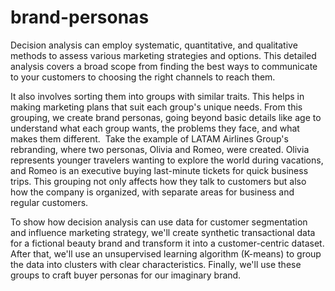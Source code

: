 # brand-personas

Decision analysis can employ systematic, quantitative, and qualitative methods to assess various marketing strategies and options. This detailed analysis covers a broad scope from finding the best ways to communicate  to your customers to choosing the right channels to reach them. 

It also involves sorting them into groups with similar traits. This helps in making marketing plans that suit each group's unique needs. From this grouping, we create brand personas, going beyond basic details like age to understand what each group wants, the problems they face, and what makes them different.  Take the example of LATAM Airlines Group's rebranding, where two personas, Olivia and Romeo, were created. Olivia represents younger travelers wanting to explore the world during vacations, and Romeo is an executive buying last-minute tickets for quick business trips. This grouping not only affects how they talk to customers but also how the company is organized, with separate areas for business and regular customers.

To show how decision analysis can use data for customer segmentation and influence marketing strategy, we'll create synthetic transactional data for a fictional beauty brand and transform it into a customer-centric dataset. After that, we'll use an unsupervised learning algorithm (K-means) to group the data into clusters with clear characteristics. Finally, we'll use these groups to craft buyer personas for our imaginary brand.

